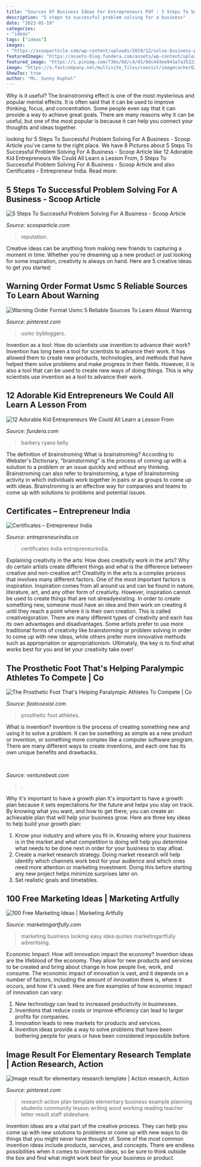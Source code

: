 ```yaml
---
title: "Sources Of Business Ideas For Entrepreneurs Pdf : 5 Steps To Successful Problem Solving For A Business"
description: "5 steps to successful problem solving for a business"
date: "2023-01-19"
categories:
- "ideas"
tags: ["ideas"]
images:
- "https://scooparticle.com/wp-content/uploads/2019/12/solve-business-problem.jpg"
featuredImage: "https://assets-blog.fundera.com/assets/wp-content/uploads/2016/12/13154625/image06-1024x689.jpg"
featured_image: "https://i.pinimg.com/736x/9d/c4/43/9dc443ee943a7a35322e134a7929abe0.jpg"
image: "https://a.fastcompany.net/multisite_files/coexist/imagecache/620x350/article_feature/1280-CPI-SpongeBob-02.jpg"
ShowToc: true
author: "Ms. Sunny Kuphal"
---
```



Why is it useful?
The brainstroming effect is one of the most mysterious and popular mental effects. It is often said that it can be used to improve thinking, focus, and concentration. Some people even say that it can provide a way to achieve great goals. There are many reasons why it can be useful, but one of the most popular is because it can help you connect your thoughts and ideas together.

	

		
looking for 5 Steps To Successful Problem Solving For A Business - Scoop Article you've came to the right place. We have 8 Pictures about 5 Steps To Successful Problem Solving For A Business - Scoop Article like 12 Adorable Kid Entrepreneurs We Could All Learn a Lesson From, 5 Steps To Successful Problem Solving For A Business - Scoop Article and also Certificates – Entrepreneur India. Read more:
		
    
## 5 Steps To Successful Problem Solving For A Business - Scoop Article

<img loading=lazy src="https://scooparticle.com/wp-content/uploads/2019/12/solve-business-problem.jpg" onerror="this.onerror=null;this.src='https://tse4.mm.bing.net/th?id=OIP.l7S7F3bhOwaUrV9pDLLqhgHaEK&amp;pid=15.1';" alt="5 Steps To Successful Problem Solving For A Business - Scoop Article">

_Source: scooparticle.com_

>reputation. 

	

Creative ideas can be anything from making new friends to capturing a moment in time. Whether you're dreaming up a new product or just looking for some inspiration, creativity is always on hand. Here are 5 creative ideas to get you started: 

    
## Warning Order Format Usmc 5 Reliable Sources To Learn About Warning

<img loading=lazy src="https://i.pinimg.com/736x/9d/c4/43/9dc443ee943a7a35322e134a7929abe0.jpg" onerror="this.onerror=null;this.src='https://tse3.mm.bing.net/th?id=OIP.PwsRSu6XAo1hmycYjE5bbQHaJu&amp;pid=15.1';" alt="Warning Order Format Usmc 5 Reliable Sources To Learn About Warning">

_Source: pinterest.com_

>usmc bybloggers. 

	

Invention as a tool: How do scientists use invention to advance their work?
Invention has long been a tool for scientists to advance their work. It has allowed them to create new products, technologies, and methods that have helped them solve problems and make progress in their fields. However, it is also a tool that can be used to create new ways of doing things. This is why scientists use invention as a tool to advance their work.

    
## 12 Adorable Kid Entrepreneurs We Could All Learn A Lesson From

<img loading=lazy src="https://assets-blog.fundera.com/assets/wp-content/uploads/2016/12/13154625/image06-1024x689.jpg" onerror="this.onerror=null;this.src='https://tse1.mm.bing.net/th?id=OIP.R4sjygVy-dGSXLl3lgHB5AHaE-&amp;pid=15.1';" alt="12 Adorable Kid Entrepreneurs We Could All Learn a Lesson From">

_Source: fundera.com_

>barkery ryans kelly. 

	

The definition of brainstroming
What is brainstroming? According to Webster's Dictionary, "brainstorming" is the process of coming up with a solution to a problem or an issue quickly and without any thinking. Brainstroming can also refer to brainstorming, a type of brainstorming activity in which individuals work together in pairs or as groups to come up with ideas. Brainstroming is an effective way for companies and teams to come up with solutions to problems and potential issues.

    
## Certificates – Entrepreneur India

<img loading=lazy src="http://www.entrepreneurindia.co/DeveloperImage/certificates/Certificates-427316-.jpg" onerror="this.onerror=null;this.src='https://tse1.mm.bing.net/th?id=OIP.rlyt6Zu6gd_hozHwjBKKFwHaKl&amp;pid=15.1';" alt="Certificates – Entrepreneur India">

_Source: entrepreneurindia.co_

>certificates india entrepreneurindia. 

	

Explaining creativity in the arts: How does creativity work in the arts? Why do certain artists create different things and what is the difference between creative and non-creative art?
Creativity in the arts is a complex process that involves many different factors. One of the most important factors is inspiration. Inspiration comes from all around us and can be found in nature, literature, art, and any other form of creativity. However, inspiration cannot be used to create things that are not alreadyexisting. In order to create something new, someone must have an idea and then work on creating it until they reach a point where it is their own creation. This is called creativeigoration. There are many different types of creativity and each has its own advantages and disadvantages. Some artists prefer to use more traditional forms of creativity like brainstorming or problem solving in order to come up with new ideas, while others prefer more innovative methods such as appropriation or appropriationism. Ultimately, the key is to find what works best for you and let your creativity take over!

    
## The Prosthetic Foot That&#039;s Helping Paralympic Athletes To Compete | Co

<img loading=lazy src="https://a.fastcompany.net/multisite_files/coexist/imagecache/620x350/article_feature/1280-CPI-SpongeBob-02.jpg" onerror="this.onerror=null;this.src='https://tse2.mm.bing.net/th?id=OIP.xGq48IBX9hCPhZGf5v01QgHaEL&amp;pid=15.1';" alt="The Prosthetic Foot That&#039;s Helping Paralympic Athletes To Compete | Co">

_Source: fastcoexist.com_

>prosthetic foot athletes. 

	

What is invention?
Invention is the process of creating something new and using it to solve a problem. It can be something as simple as a new product or invention, or something more complex like a computer software program. There are many different ways to create inventions, and each one has its own unique benefits and drawbacks.

    
## 

<img loading=lazy src="https://venturebeat.com/wp-content/uploads/2017/12/venturebeattweet.jpg?w=800" onerror="this.onerror=null;this.src='https://tse1.mm.bing.net/th?id=OIP.oPG9akIFlOLxYQ13kp2vvwHaFj&amp;pid=15.1';" alt="">

_Source: venturebeat.com_

>. 

	

Why it's important to have a growth plan
It's important to have a growth plan because it sets expectations for the future and helps you stay on track. By knowing what you want, and how to get there, you can create an achievable plan that will help your business grow. Here are three key ideas to help build your growth plan: 
1. Know your industry and where you fit in. Knowing where your business is in the market and what competition is doing will help you determine what needs to be done next in order for your business to stay afloat. 
2. Create a market research strategy. Doing market research will help identify which channels work best for your audience and which ones need more attention or marketing investment. Doing this before starting any new project helps minimize surprises later on. 
3. Set realistic goals and timetables.

    
## 100 Free Marketing Ideas | Marketing Artfully

<img loading=lazy src="https://marketingartfully.com/wp-content/uploads/2017/12/100-free-marketing-ideas-wide-1.png" onerror="this.onerror=null;this.src='https://tse1.mm.bing.net/th?id=OIP.AEF62C6VKCCaFcIEzJ_A7wHaD4&amp;pid=15.1';" alt="100 Free Marketing Ideas | Marketing Artfully">

_Source: marketingartfully.com_

>marketing business looking easy idea quotes marketingartfully advertising. 

	

Economic Impact: How will innovation impact the economy?
Invention ideas are the lifeblood of the economy. They allow for new products and services to be created and bring about change in how people live, work, and consume. The economic impact of innovation is vast, and it depends on a number of factors, including the amount of innovation there is, where it occurs, and how it's used. Here are five examples of how economic impact of innovation can vary: 
1. New technology can lead to increased productivity in businesses. 
2. Inventions that reduce costs or improve efficiency can lead to larger profits for companies. 
3. Innovation leads to new markets for products and services. 
4. Invention ideas provide a way to solve problems that have been bothering people for years or have been considered impossible before. 

    
## Image Result For Elementary Research Template | Action Research, Action

<img loading=lazy src="https://i.pinimg.com/736x/f4/dd/d3/f4ddd3bd33bb658fb76bcba927b11bd8.jpg" onerror="this.onerror=null;this.src='https://tse4.mm.bing.net/th?id=OIP.cnxEA2VkBR4Xzg-fi2kzJQHaJl&amp;pid=15.1';" alt="Image result for elementary research template | Action research, Action">

_Source: pinterest.com_

>research action plan template elementary business example planning students community lesson writing word working reading teacher letter result staff slideshare. 

	

Invention ideas are a vital part of the creative process. They can help you come up with new solutions to problems or come up with new ways to do things that you might never have thought of. Some of the most common invention ideas include products, services, and concepts. There are endless possibilities when it comes to invention ideas, so be sure to think outside the box and find what might work best for your business or product.

